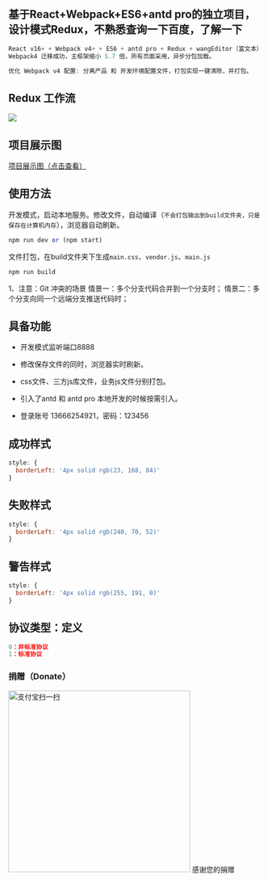 ## 基于React+Webpack+ES6+antd pro的独立项目，设计模式Redux，不熟悉查询一下百度，了解一下

```js
React v16+ + Webpack v4+ + ES6 + antd pro + Redux + wangEditor（富文本）
Webpack4 迁移成功，主框架缩小 5.7 倍，所有页面采用，异步分包加载。
```
```js
优化 Webpack v4 配置: 分离产品 和 开发环境配置文件，打包实现一键清除，并打包。
```
## Redux 工作流

![](https://bkimg.cdn.bcebos.com/pic/6a600c338744ebf83681478cd0f9d72a6159a794?x-bce-process=image/watermark,image_d2F0ZXIvYmFpa2U5Mg==,g_7,xp_5,yp_5)

## 项目展示图
[项目展示图（点击查看）](https://hbb-ads.oss-cn-beijing.aliyuncs.com/file618481400839.gif)

## 使用方法

开发模式，启动本地服务。修改文件，自动编译（`不会打包输出到build文件夹，只是保存在计算机内存`），浏览器自动刷新。
```js
npm run dev or (npm start)
```

文件打包，在build文件夹下生成`main.css`、`vendor.js`、`main.js`
```js
npm run build
```
1、注意：Git 冲突的场景
情景一：多个分支代码合并到一个分支时；
情景二：多个分支向同一个远端分支推送代码时；
## 具备功能

- 开发模式监听端口8888

- 修改保存文件的同时，浏览器实时刷新。

- css文件、三方js库文件，业务js文件分别打包。

- 引入了antd 和 antd pro 本地开发的时候按需引入。

- 登录账号 13666254921，密码：123456

## 成功样式
```js
style: {
  borderLeft: '4px solid rgb(23, 168, 84)'
}
```

## 失败样式
```js
style: {
  borderLeft: '4px solid rgb(240, 70, 52)'
}
```

## 警告样式
```js
style: {
  borderLeft: '4px solid rgb(255, 191, 0)'
}
```

## 协议类型：定义
```js
0：非标准协议
1：标准协议
```

### 捐赠（Donate）
<img src="https://camo.githubusercontent.com/61ea2757c07e7f367707f297b06022bf0e6724e8efb86b6aab0b9cc0946951a9/68747470733a2f2f73312e617831782e636f6d2f323032322f30392f31362f767a775944672e6a7067" title="支付宝扫一扫" data-canonical-src="https://s1.ax1x.com/2022/09/16/vzwYDg.jpg" style="max-width: 360px; width: 360px;">
感谢您的捐赠
